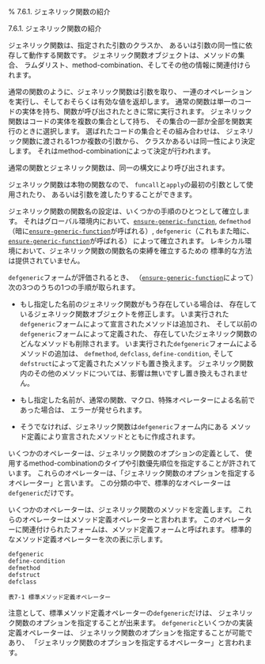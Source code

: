 % 7.6.1. ジェネリック関数の紹介

7.6.1. ジェネリック関数の紹介


ジェネリック関数は、指定された引数のクラスか、
あるいは引数の同一性に依存して動作する関数です。
ジェネリック関数オブジェクトは、メソッドの集合、
ラムダリスト、method-combination、そしてその他の情報に関連付けられます。

通常の関数のように、ジェネリック関数は引数を取り、
一連のオペレーションを実行し、そしておそらくは有効な値を返却します。
通常の関数は単一のコードの実体を持ち、関数が呼び出されたときに常に実行されます。
ジェネリック関数はコードの実体を複数の集合として持ち、
その集合の一部か全部を関数実行のときに選択します。
選ばれたコードの集合とその組み合わせは、
ジェネリック関数に渡される1つか複数の引数から、
クラスかあるいは同一性により決定します。
それはmethod-combinationによって決定が行われます。

通常の関数とジェネリック関数は、同一の構文により呼び出されます。

ジェネリック関数は本物の関数なので、
`funcall`と`apply`の最初の引数として使用されたり、
あるいは引数を渡したりすることができます。

ジェネリック関数の関数名の設定は、いくつかの手順のひとつとして確立します。
それはグローバル環境内において、[`ensure-generic-function`](7.7.ensure-generic-function.html),
`defmethod`（暗に[`ensure-generic-function`](7.7.ensure-generic-function.html)が呼ばれる）,
`defgeneric`（これもまた暗に、[`ensure-generic-function`](7.7.ensure-generic-function.html)が呼ばれる）
によって確立されます。
レキシカル環境において、ジェネリック関数の関数名の束縛を確立するための
標準的な方法は提供されていません。

`defgeneric`フォームが評価されるとき、
（[`ensure-generic-function`](7.7.ensure-generic-function.html)によって）次の3つのうちの1つの手順が取られます。

- もし指定した名前のジェネリック関数がもう存在している場合は、
存在しているジェネリック関数オブジェクトを修正します。
いま実行された`defgeneric`フォームによって宣言されたメソッドは追加され、
そして以前の`defgeneric`フォームによって定義された、
存在していたジェネリック関数のどんなメソッドも削除されます。
いま実行された`defgeneric`フォームによるメソッドの追加は、
`defmethod`, `defclass`, `define-condition`,
 そして`defstruct`によって定義されたメソッドも置き換えます。
ジェネリック関数内のその他のメソッドについては、影響は無いですし置き換えもされません。

- もし指定した名前が、通常の関数、マクロ、特殊オペレーターによる名前であった場合は、
エラーが発せられます。

- そうでなければ、ジェネリック関数は`defgeneric`フォーム内にある
メソッド定義により宣言されたメソッドとともに作成されます。

いくつかのオペレーターは、ジェネリック関数のオプションの定義として、
使用するmethod-combinationのタイプや引数優先順位を指定することが許されています。
これらのオペレーターは、「ジェネリック関数のオプションを指定するオペレーター」と言います。
この分類の中で、標準的なオペレーターは`defgeneric`だけです。

いくつかのオペレーターは、ジェネリック関数のメソッドを定義します。
これらのオペレーターはメソッド定義オペレーターと言われます。
このオペレーターに関連付けられたフォームは、メソッド定義フォームと呼ばれます。
標準的なメソッド定義オペレーターを次の表に示します。

```
defgeneric
define-condition
defmethod
defstruct
defclass

表7-1 標準メソッド定義オペレーター
```

注意として、標準メソッド定義オペレーターの`defgeneric`だけは、
ジェネリック関数のオプションを指定することが出来ます。
`defgeneric`といくつかの実装定義オペレーターは、
ジェネリック関数のオプションを指定することが可能であり、
「ジェネリック関数のオプションを指定するオペレーター」と言われます。

